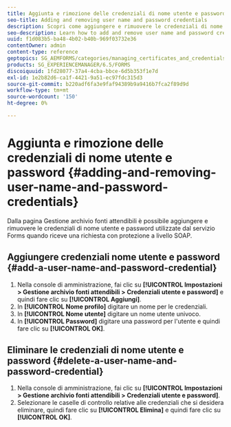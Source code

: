 ```yaml
---
title: Aggiunta e rimozione delle credenziali di nome utente e password
seo-title: Adding and removing user name and password credentials
description: Scopri come aggiungere e rimuovere le credenziali di nome utente e password.
seo-description: Learn how to add and remove user name and password credentials.
uuid: f1d083b5-ba48-4b02-b40b-969f03732e36
contentOwner: admin
content-type: reference
geptopics: SG_AEMFORMS/categories/managing_certificates_and_credentials
products: SG_EXPERIENCEMANAGER/6.5/FORMS
discoiquuid: 1fd28077-37a4-4cba-bbce-6d5b353f1e7d
exl-id: 1e2b82d6-ca1f-4421-9a51-ec97fdc315d3
source-git-commit: b220adf6fa3e9faf94389b9a9416b7fca2f89d9d
workflow-type: tm+mt
source-wordcount: '150'
ht-degree: 0%

---
```


# Aggiunta e rimozione delle credenziali di nome utente e password {#adding-and-removing-user-name-and-password-credentials}

Dalla pagina Gestione archivio fonti attendibili è possibile aggiungere e rimuovere le credenziali di nome utente e password utilizzate dal servizio Forms quando riceve una richiesta con protezione a livello SOAP.

## Aggiungere credenziali nome utente e password {#add-a-user-name-and-password-credential}

1. Nella console di amministrazione, fai clic su **[!UICONTROL Impostazioni > Gestione archivio fonti attendibili > Credenziali utente e password]** e quindi fare clic su **[!UICONTROL Aggiungi]**.
1. In **[!UICONTROL Nome profilo]** digitare un nome per le credenziali.
1. In **[!UICONTROL Nome utente]** digitare un nome utente univoco.
1. In **[!UICONTROL Password]** digitare una password per l&#39;utente e quindi fare clic su **[!UICONTROL OK]**.

## Eliminare le credenziali di nome utente e password {#delete-a-user-name-and-password-credential}

1. Nella console di amministrazione, fai clic su **[!UICONTROL Impostazioni > Gestione archivio fonti attendibili > Credenziali utente e password]**.
1. Selezionare le caselle di controllo relative alle credenziali che si desidera eliminare, quindi fare clic su **[!UICONTROL Elimina]** e quindi fare clic su **[!UICONTROL OK]**.
